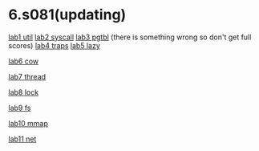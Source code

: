 # 6.s081(updating)

[lab1 util](https://github.com/bleem-cai/6.s081/tree/util) 
[lab2 syscall](https://github.com/bleem-cai/6.s081/tree/syscall) 
[lab3 pgtbl](https://github.com/bleem-cai/6.s081_2020/tree/pgtbl) (there is something wrong so don't get full scores) 
[lab4 traps]() 
[lab5 lazy]() 

[lab6 cow]()

[lab7 thread]()

[lab8 lock]()

[lab9 fs]()

[lab10 mmap]()

[lab11 net]()
